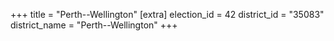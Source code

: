 +++
title = "Perth--Wellington"
[extra]
election_id = 42
district_id = "35083"
district_name = "Perth--Wellington"
+++
